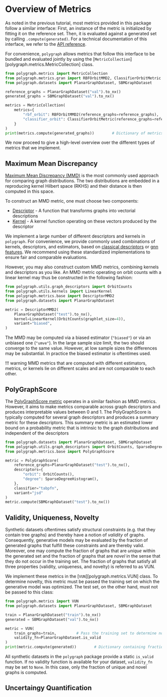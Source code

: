 # Overview of Metrics

As noted in the previous tutorial, most metrics provided in this package follow a similar interface:
First, an instance of the metric is initialized by fitting it on the reference set.
Then, it is evaluated against a generated set by calling `.compute(generated)`.
For a technical documentation of this interface, we refer to the [API reference](../api_reference/metrics/interface.md).

For convenience, `polygraph` allows metrics that follow this interface to be bundled and evaluated jointly by using the [`MetricCollection`][polygraph.metrics.MetricCollection] class.

```python
from polygraph.metrics import MetricCollection
from polygraph.metrics.gran import RBFOrbitMMD2, ClassifierOrbitMetric
from polygraph.datasets import PlanarGraphDataset, SBMGraphDataset

reference_graphs = PlanarGraphDataset("val").to_nx()
generated_graphs = SBMGraphDataset("val").to_nx()

metrics = MetricCollection(
    metrics={
        "rbf_orbit": RBFOrbitMMD2(reference_graphs=reference_graphs),
        "classifier_orbit": ClassifierOrbitMetric(reference_graphs=reference_graphs),
    }
)
print(metrics.compute(generated_graphs))        # Dictionary of metrics
```

We now proceed to give a high-level overview over the different types of metrics that we implement.

## Maximum Mean Discrepancy

[Maximum Mean Discrepancy (MMD)](../api_reference/metrics/mmd.md) is the most commonly used approach for comparing graph distributions.
The two distributions are embedded in a reproducing kernel Hilbert space (RKHS) and their distance is then computed in this space.

To construct an MMD metric, one must choose two components:

- [Descriptor](../api_reference/utils/graph_descriptors.md) - A function that transforms graphs into vectorial descriptions
- [Kernel](../api_reference/utils/graph_kernels.md) - A kernel function operating on these vectors produced by the descriptor

We implement a large number of different descriptors and kernels in `polygraph`.
For convenience, we provide commonly used combinations of kernels, descriptors, and estimators, based on [classical descriptors](../metrics/gran.md) or [gnn features](../metrics/gin.md).
We recommend using these standardized implementations to ensure fair and comparable evaluations.

However, you may also construct custom MMD metrics, combining kernels and descriptors as you like.
An MMD metric operating on orbit counts with a linear kernel may thus be constructed in the following fashion:

```python
from polygraph.utils.graph_descriptors import OrbitCounts
from polygraph.utils.kernels import LinearKernel
from polygraph.metrics.base import DescriptorMMD2
from polygraph.datasets import PlanarGraphDataset

metric = DescriptorMMD2(
    PlanarGraphDataset("test").to_nx(),
    kernel=LinearKernel(OrbitCounts(graphlet_size=4)),
    variant="biased",
)
```

The MMD may be computed via a biased estimator (`"biased"`) or via an unbiased one (`"umve"`).
In the large sample size limit, the two should converge to the same value. However, at low sample sizes the differences may be substantial.
In practice the biased estimator is oftentimes used.


!!! warning
    MMD metrics that are computed with different estimators, metrics, or kernels lie on different scales and are not comparable to each other.

## PolyGraphScore

The [PolyGraphScore metric](../api_reference/metrics/polygraphscore.md) operates in a similar fashion as MMD metrics. However, it aims to make metrics comparable across graph descriptors and produces interpretable values between 0 and 1.
The PolyGraphScore is typically computed for several graph descriptors and produces a summary metric for these descriptors.
This summary metric is an estimated lower bound on a probability metric that is intrinsic to the graph distributions and independent of the descriptors

```python
from polygraph.datasets import PlanarGraphDataset, SBMGraphDataset
from polygraph.utils.graph_descriptors import OrbitCounts, SparseDegreeHistogram
from polygraph.metrics.base import PolyGraphScore

metric = PolyGraphScore(
    reference_graphs=PlanarGraphDataset("test").to_nx(),
    descriptors={
        "orbit": OrbitCounts(),
        "degree": SparseDegreeHistogram(),
    },
    classifier="tabpfn",
    variant="jsd"
)
metric.compute(SBMGraphDataset("test").to_nx())
```


## Validity, Uniqueness, Novelty

Synthetic datasets oftentimes satisfy structural constraints (e.g. that they contain tree graphs) and thereby have a notion of *validity* of graphs.
Consequently, generative models may be evaluated by the fraction of generated graphs that fulfill these constraints and are thereby valid.
Moreover, one may compute the fraction of graphs that are *unique* within the generated set and the fraction of graphs that are *novel* in the sense
that they do not occur in the training set. The fraction of graphs that satisfy all three properties (validity, uniqueness, and novelty) is referred to as VUN.

We implement these metrics in the [`VUN`][polygraph.metrics.VUN] class.
To determine novelty, this metric must be passed the training set on which the generative model was optimized. The test set, on the other hand, must not be passed to this class:

```python
from polygraph.metrics import VUN
from polygraph.datasets import PlanarGraphDataset, SBMGraphDataset

train = PlanarGraphDataset("train").to_nx()
generated = SBMGraphDataset("val").to_nx()

metric = VUN(
    train_graphs=train,         # Pass the training set to determine novelty
    validity_fn=PlanarGraphDataset.is_valid
)
print(metric.compute(generated))        # Dictionary containing fraction of unique/novel/valid graphs (all combinations)
```

All synthetic datasets in the `polygraph` package provide a static `is_valid` function.
If no validity function is available for your dataset, `validity_fn` may be set to `None`. In this case, only the fraction of unique and novel graphs is computed.


## Uncertaingy Quantification
